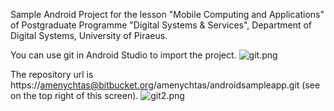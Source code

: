 Sample Android Project for the lesson "Mobile Computing and Applications" of Postgraduate Programme 
"Digital Systems & Services", Department of Digital Systems, University of Piraeus.

You can use git in Android Studio to import the project.
![git.png](https://bitbucket.org/repo/ekryAjg/images/3841379802-git.png)

The repository url is https://amenychtas@bitbucket.org/amenychtas/androidsampleapp.git (see on the top right of this screen).
![git2.png](https://bitbucket.org/repo/ekryAjg/images/3027668341-git2.png)